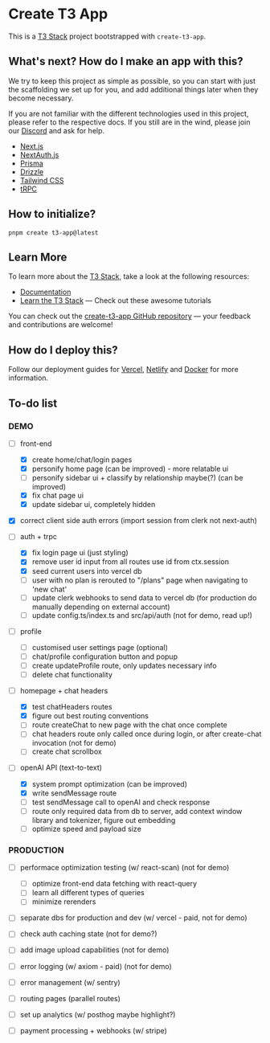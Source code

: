 # Create T3 App

This is a [T3 Stack](https://create.t3.gg/) project bootstrapped with `create-t3-app`.

## What's next? How do I make an app with this?

We try to keep this project as simple as possible, so you can start with just the scaffolding we set up for you, and add additional things later when they become necessary.

If you are not familiar with the different technologies used in this project, please refer to the respective docs. If you still are in the wind, please join our [Discord](https://t3.gg/discord) and ask for help.

- [Next.js](https://nextjs.org)
- [NextAuth.js](https://next-auth.js.org)
- [Prisma](https://prisma.io)
- [Drizzle](https://orm.drizzle.team)
- [Tailwind CSS](https://tailwindcss.com)
- [tRPC](https://trpc.io)

## How to initialize?

```
pnpm create t3-app@latest
```

## Learn More

To learn more about the [T3 Stack](https://create.t3.gg/), take a look at the following resources:

- [Documentation](https://create.t3.gg/)
- [Learn the T3 Stack](https://create.t3.gg/en/faq#what-learning-resources-are-currently-available) — Check out these awesome tutorials

You can check out the [create-t3-app GitHub repository](https://github.com/t3-oss/create-t3-app) — your feedback and contributions are welcome!

## How do I deploy this?

Follow our deployment guides for [Vercel](https://create.t3.gg/en/deployment/vercel), [Netlify](https://create.t3.gg/en/deployment/netlify) and [Docker](https://create.t3.gg/en/deployment/docker) for more information.

## To-do list

### DEMO

- [ ] front-end

  - [x] create home/chat/login pages
  - [x] personify home page (can be improved) - more relatable ui
  - [ ] personify sidebar ui + classify by relationship maybe(?) (can be improved)
  - [x] fix chat page ui
  - [x] update sidebar ui, completely hidden

- [x] correct client side auth errors (import session from clerk not next-auth)

- [ ] auth + trpc

  - [x] fix login page ui (just styling)
  - [x] remove user id input from all routes use id from ctx.session
  - [x] seed current users into vercel db
  - [ ] user with no plan is rerouted to "/plans" page when navigating to 'new chat'
  - [ ] update clerk webhooks to send data to vercel db (for production do manually depending on external account)
  - [ ] update config.ts/index.ts and src/api/auth (not for demo, read up!)

- [ ] profile

  - [ ] customised user settings page (optional)
  - [ ] chat/profile configuration button and popup
  - [ ] create updateProfile route, only updates necessary info
  - [ ] delete chat functionality

- [ ] homepage + chat headers

  - [x] test chatHeaders routes
  - [x] figure out best routing conventions
  - [ ] route createChat to new page with the chat once complete
  - [ ] chat headers route only called once during login, or after create-chat invocation (not for demo)
  - [ ] create chat scrollbox

- [ ] openAI API (text-to-text)

  - [x] system prompt optimization (can be improved)
  - [x] write sendMessage route
  - [ ] test sendMessage call to openAI and check response
  - [ ] route only required data from db to server, add context window library and tokenizer, figure out embedding
  - [ ] optimize speed and payload size

### PRODUCTION

- [ ] performace optimization testing (w/ react-scan) (not for demo)

  - [ ] optimize front-end data fetching with react-query
  - [ ] learn all different types of queries
  - [ ] minimize rerenders

- [ ] separate dbs for production and dev (w/ vercel - paid, not for demo)
- [ ] check auth caching state (not for demo?)
- [ ] add image upload capabilities (not for demo)
- [ ] error logging (w/ axiom - paid) (not for demo)
- [ ] error management (w/ sentry)
- [ ] routing pages (parallel routes)
- [ ] set up analytics (w/ posthog maybe highlight?)
- [ ] payment processing + webhooks (w/ stripe)
